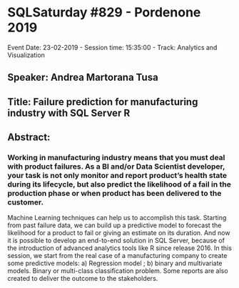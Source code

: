 # SQLSaturday #829 - Pordenone 2019
Event Date: 23-02-2019 - Session time: 15:35:00 - Track: Analytics and Visualization
## Speaker: Andrea Martorana Tusa
## Title: Failure prediction for manufacturing industry with SQL Server  R
## Abstract:
### Working in manufacturing industry means that you must deal with product failures. As a BI and/or Data Scientist developer, your task is not only monitor and report product’s health state during its lifecycle, but also predict the likelihood of a fail in the production phase or when product has been delivered to the customer. 
Machine Learning techniques can help us to accomplish this task.  Starting from past failure data, we can build up a predictive model to forecast the likelihood for a product to fail or giving an estimate on its duration. And now it is possible to develop an end-to-end solution in SQL Server, because of the introduction of advanced analytics tools like R since release 2016. 
In this session, we start from the real case of a manufacturing company to create some predictive models: a) Regression model ; b) binary and multivariate models. 
Binary or multi-class classification problem. Some reports are also created to deliver the outcome to the stakeholders.
